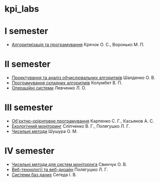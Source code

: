 # kpi_labs
<h1>I semester</h1>
<ul>
  <li>
    <a href=>Алгоритмізація та програмування</a> Крячок О. С., Воронько М. П.
  </li>
</ul>

<h1>II semester</h1>
<ul>
  <li>
    <a href=https://github.com/qqlexa/PAOA>Проектування та аналіз обчислювальних алгоритмів</a> Шалденко О. В.
  </li>
  <li>
    <a href=https://github.com/qqlexa/complex_algorithms>Програмування складних алгоритмів</a> Колумбет В. П.
  </li>
  <li>
    <a href=https://github.com/qqlexa/operation_systems>Операційні системи</a> Левченко Л. О.
  </li>
</ul>

<h1>III semester</h1>
<ul>
  <li>
    <a href=https://github.com/qqlexa/oop>Об'єктно-орієнтовне програмування</a> Карпенко С. Г., Касьянов А. С.
  </li>
  <li>
    <a href=https://github.com/qqlexa/kpi_labs/tree/main/ecological_monitoring>Екологічний моніторинг</a> Сліпченко В. Г., Полягушко Л. Г.
  </li>
  <li>
    <a href=https://github.com/qqlexa/numerical_methodsp>Чисельні методи</a> Шушура О. М.
  </li>
</ul>

<h1>IV semester</h1>
<ul>
  <li>
    <a href="">Чисельні методи для систем моніторінга</a> Свинчук О. В.
  </li>
  <li>
    <a href="">Веб-технології та веб-дизайн</a> Полягушко Л. Г.
  </li>
  <li>
    <a href="https://github.com/qqlexa/database_systems">Системи баз даних</a> Сегеда І. В.
  </li>
</ul>
